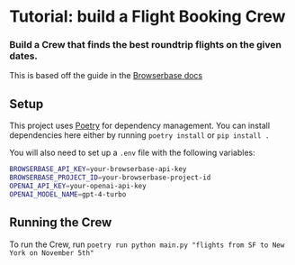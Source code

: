 # Tutorial: build a Flight Booking Crew
### Build a Crew that finds the best roundtrip flights on the given dates.

This is based off the guide in the [Browserbase docs](https://docs.browserbase.com/integrations/crew-ai/build-a-flight-booker)

## Setup

This project uses [Poetry](https://python-poetry.org/) for dependency management.
You can install dependencies here either by running `poetry install` or `pip install .`

You will also need to set up a `.env` file with the following variables:

```bash
BROWSERBASE_API_KEY=your-browserbase-api-key
BROWSERBASE_PROJECT_ID=your-browserbase-project-id
OPENAI_API_KEY=your-openai-api-key
OPENAI_MODEL_NAME=gpt-4-turbo
```

## Running the Crew

To run the Crew, run `poetry run python main.py "flights from SF to New York on November 5th"`

